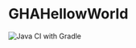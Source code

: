 # GHAHellowWorld
![Java CI with Gradle](https://github.com/tunderwood/GHAHellowWorld/workflows/Java%20CI%20with%20Gradle/badge.svg?branch=main)